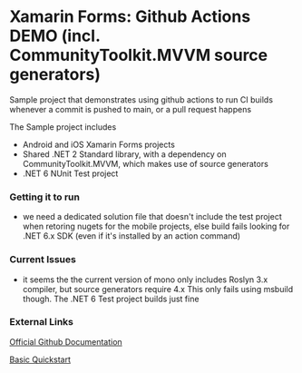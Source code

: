 # Xamarin Forms: Github Actions DEMO (incl. CommunityToolkit.MVVM source generators)

Sample project that demonstrates using github actions to run CI builds whenever a commit is pushed to main, or a pull request happens

The Sample project includes
- Android and iOS Xamarin Forms projects
- Shared .NET 2 Standard library, with a dependency on CommunityToolkit.MVVM, which makes use of source generators
- .NET 6 NUnit Test project

### Getting it to run
- we need a dedicated solution file that doesn't include the test project when retoring nugets for the mobile projects, else build fails looking for .NET 6.x SDK (even if it's installed by an action command)

### Current Issues
- it seems the the current version of mono only includes Roslyn 3.x compiler, but source generators require 4.x
  This only fails using msbuild though. The .NET 6 Test project builds just fine

### External Links
[Official Github Documentation](https://docs.github.com/en/actions/automating-builds-and-tests/building-and-testing-xamarin-applications)

[Basic Quickstart](https://levelup.gitconnected.com/using-github-actions-with-ios-and-android-xamarin-apps-693a93b48a61)
